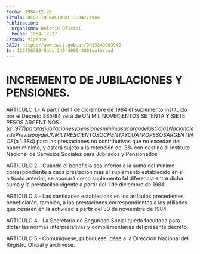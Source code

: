 ```yaml
---
Fecha: 1984-12-20
Título: DECRETO NACIONAL 3.942/1984
Publicación:
  Organismo: Boletín Oficial
  Fecha: 1984-12-27
Estado: Vigente
SAIJ: https://www.saij.gob.ar/DN19840003942
Id: 123456789-0abc-249-3000-4891soterced
---
```

# INCREMENTO DE JUBILACIONES Y PENSIONES.

<a id="1"></a>
ARTICULO  1.-  A  partir  del  1 de diciembre de 1984 el suplemento instituido  por  el  Decreto 885/84  será  de  UN  MIL  NOVECIENTOS SETENTA Y SIETE PESOS  ARGENTINOS  ($a 1.977) para las jubilaciones y pensiones mínimas a cargo de las Cajas  Nacionales de Previsión y de UN MIL TRESCIENTOS OCHENTA Y CUATRO PESOS  ARGENTINOS ($a 1.384) para  las  prestaciones no contributivas que no excedan  del  haber mínimo, y estará  sujeto  a  la  retención  del  3%  con destino al Instituto   Nacional  de  Servicios  Sociales  para  Jubilados    y Pensionados.

<a id="2"></a>
ARTICULO  2.- Cuando el beneficio sea inferior a la suma del mínimo correspondiente  a cada prestación más el suplemento establecido en el artículo anterior,  se  abonará  como  suplemento lal diferencia entre  dicha  suma  y  la prestacilón vigente a  partir  del  1  de diciembre de 1984.

<a id="3"></a>
ARTICULO    3.-   Las  cantidades  establecidas  en  los  artículos precedentes beneficiarán, también, a las prestaciones correspondientes a  los  afiliados  que  cesaren  en la actividad a partir del 30 de noviembre de 1984.

<a id="4"></a>
ARTICULO  4.-  La  Secretaría  de  Seguridad Social queda facultada para  dictar  las  normas  interpretativas  y  complementarias  del presente decreto.

<a id="5"></a>
ARTICULO  5.- Comuníquese, publíquese, dése a la Dirección Nacional del Registro Oficial y archívese.